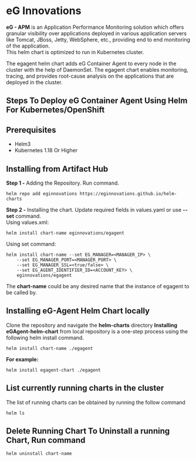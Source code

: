 
# eG Innovations

**eG - APM** is an Application Performance Monitoring solution which offers granular visibility over applications deployed in various application servers like Tomcat, JBoss, Jetty, WebSphere, etc., providing end to end monitoring of the application.  
This helm chart is optimized to run in Kubernetes cluster.

The egagent helm chart adds eG Container Agent to every node in the cluster with the help of DaemonSet. The egagent chart enables monitoring, tracing, and provides root-cause analysis on the applications that are deployed in the cluster.

  

## Steps To Deploy eG Container Agent Using Helm For Kubernetes/OpenShift

## Prerequisites

-   Helm3
-   Kubernetes 1.18 Or Higher

## Installing from Artifact Hub
  
**Step 1 -** Adding the Repository. Run command.  

    helm repo add eginnovations https://eginnovations.github.io/helm-charts  

  
**Step 2 -** Installing the chart. Update required fields in values.yaml or use **--set** command.  
    Using values.xml:
 
    helm install chart-name eginnovations/egagent 

   Using set command:
	   

    helm install chart-name --set EG_MANAGER=<MANAGER_IP> \
		--set EG_MANAGER_PORT=<MANAGER_PORT> \
		--set EG_MANAGER_SSL=<true/false> \
		--set EG_AGENT_IDENTIFIER_ID=<ACCOUNT_KEY> \
		eginnovations/egagent

The **chart-name** could be any desired name that the instance of egagent to be called by.

## Installing eG-Agent Helm Chart locally

Clone the repository and navigate the **helm-charts** directory **Installing eGAgent-helm-chart** from local repository is a one-step process using the following helm install command.

    helm install chart-name ./egagent  

**For example:**
	

    helm install egagent-chart ./egagent 

 

## List currently running charts in the cluster

The list of running charts can be obtained by running the follow command 

    helm ls

## Delete Running Chart To Uninstall a running Chart, Run command  
	
	helm uninstall chart-name
